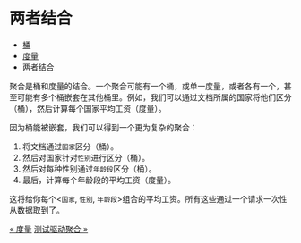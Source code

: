 两者结合
=========

* [桶](buckets.md)
* [度量](metrics.md)
* [两者结合](combining-the-two.md)

聚合是桶和度量的结合。一个聚合可能有一个桶，或单一度量，或者各有一个，甚至可能有多个桶嵌套在其他桶里。例如，我们可以通过文档所属的国家将他们区分（桶），然后计算每个国家平均工资（度量）。

因为桶能被嵌套，我们可以得到一个更为复杂的聚合：

1. 将文档通过`国家`区分（桶）。
2. 然后对国家针对`性别`进行区分（桶）。
3. 然后对每种性别通过`年龄段`区分（桶）。
4. 最后，计算每个年龄段的平均工资（度量）。

这将给你每个<`国家`, `性别`, `年龄段`>组合的平均工资。所有这些通过一个请求一次性从数据取到了。

[« 度量](metrics.md)     [测试驱动聚合 »](aggregation-test-drive.md) 
